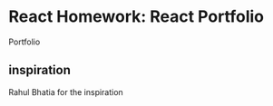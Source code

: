 # React Homework: React Portfolio

Portfolio






## inspiration

 Rahul Bhatia for the inspiration



